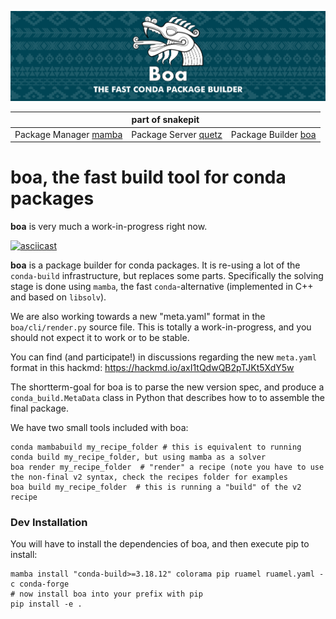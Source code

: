 ![boa header image](docs/assets/boa_header.png)

<table>
<thead align="center" cellspacing="10">
  <tr>
    <th colspan="3" align="center" border="">part of snakepit</th>
  </tr>
</thead>
<tbody>
  <tr background="#FFF">
    <td align="center">Package Manager <a href="https://github.com/thesnakepit/mamba">mamba</a></td>
    <td align="center">Package Server <a href="https://github.com/thesnakepit/quetz">quetz</a></td>
    <td align="center">Package Builder <a href="https://github.com/thesnakepit/boa">boa</a></td>
  </tr>
</tbody>
</table>

# boa, the fast build tool for conda packages

**boa** is very much a work-in-progress right now.

[![asciicast](https://asciinema.org/a/GfAKYAS6j3KnKuc8CNjnHolI4.svg)](https://asciinema.org/a/GfAKYAS6j3KnKuc8CNjnHolI4)

**boa** is a package builder for conda packages. It is re-using a lot of the `conda-build` infrastructure, but replaces some parts. Specifically the solving stage is done using `mamba`, the fast `conda`-alternative (implemented in C++ and based on `libsolv`).

We are also working towards a new "meta.yaml" format in the `boa/cli/render.py` source file. 
This is totally a work-in-progress, and you should not expect it to work or to be stable.

You can find (and participate!) in discussions regarding the new `meta.yaml` format in this hackmd: https://hackmd.io/axI1tQdwQB2pTJKt5XdY5w

The shortterm-goal for boa is to parse the new version spec, and produce a `conda_build.MetaData` class in Python that describes how to to assemble the final package.

We have two small tools included with boa:

```
conda mambabuild my_recipe_folder # this is equivalent to running conda build my_recipe_folder, but using mamba as a solver
boa render my_recipe_folder  # "render" a recipe (note you have to use the non-final v2 syntax, check the recipes folder for examples
boa build my_recipe_folder  # this is running a "build" of the v2 recipe
```

### Dev Installation

You will have to install the dependencies of boa, and then execute pip to install:

```
mamba install "conda-build>=3.18.12" colorama pip ruamel ruamel.yaml -c conda-forge
# now install boa into your prefix with pip
pip install -e .
```
